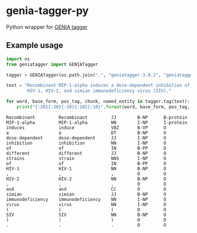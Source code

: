 # genia-tagger-py
Python wrapper for [GENIA tagger](http://www.nactem.ac.uk/tsujii/GENIA/tagger/)

## Example usage


```python
import os
from geniatagger import GENIATagger

tagger = GENIATagger(os.path.join(".", "geniatagger-3.0.2", "geniatagger"))

text = "Recombinant MIP-1-alpha induces a dose-dependent inhibition of different strains of \
        HIV-1, HIV-2, and simian immunodeficiency virus (SIV)."

for word, base_form, pos_tag, chunk, named_entity in tagger.tag(text):
    print("{:20}{:20}{:10}{:10}{:10}".format(word, base_form, pos_tag, chunk, named_entity))

```

    Recombinant         Recombinant         JJ        B-NP      B-protein 
    MIP-1-alpha         MIP-1-alpha         NN        I-NP      I-protein 
    induces             induce              VBZ       B-VP      O         
    a                   a                   DT        B-NP      O         
    dose-dependent      dose-dependent      JJ        I-NP      O         
    inhibition          inhibition          NN        I-NP      O         
    of                  of                  IN        B-PP      O         
    different           different           JJ        B-NP      O         
    strains             strain              NNS       I-NP      O         
    of                  of                  IN        B-PP      O         
    HIV-1               HIV-1               NN        B-NP      O         
    ,                   ,                   ,         O         O         
    HIV-2               HIV-2               NN        B-NP      O         
    ,                   ,                   ,         O         O         
    and                 and                 CC        O         O         
    simian              simian              JJ        B-NP      O         
    immunodeficiency    immunodeficiency    NN        I-NP      O         
    virus               virus               NN        I-NP      O         
    (                   (                   (         O         O         
    SIV                 SIV                 NN        B-NP      O         
    )                   )                   )         O         O         
    .                   .                   .         O         O         

